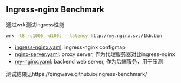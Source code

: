 ## Ingress-nginx Benchmark

通过wrk测试Ingress性能
```bash
wrk -t8 -c1000 -d100s --latency http://my.nginx.svc/1kb.bin
```

- [ingress-nginx.yaml](./ingress-nginx.yaml): ingress-nginx configmap
- [nginx-server.yaml](./nginx-server.yaml): proxy server, 作为代理服务器对比ingress-nginx
- [my-nginx.yaml](./my-nginx.yaml): backend web server, 作为后端服务，用于压测

测试结果见https://qingwave.github.io/ingress-benchmark/

